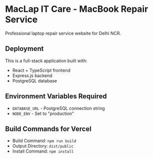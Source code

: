 # MacLap IT Care - MacBook Repair Service

Professional laptop repair service website for Delhi NCR.

## Deployment

This is a full-stack application built with:
- React + TypeScript frontend
- Express.js backend
- PostgreSQL database

## Environment Variables Required

- `DATABASE_URL` - PostgreSQL connection string
- `NODE_ENV` - Set to "production"

## Build Commands for Vercel

- Build Command: `npm run build`
- Output Directory: `dist/public`
- Install Command: `npm install`